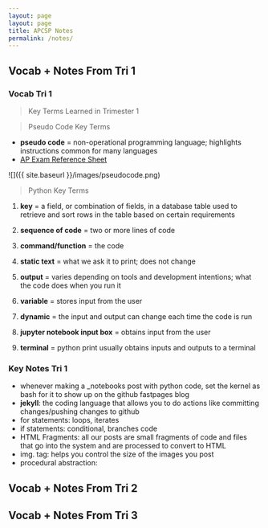 ```yaml
---
layout: page
layout: page
title: APCSP Notes
permalink: /notes/
---
```

## Vocab + Notes From Tri 1

### Vocab Tri 1
> Key Terms Learned in Trimester 1

> Pseudo Code Key Terms

- **pseudo code** = non-operational programming language; highlights instructions common for many languages
- [AP Exam Reference Sheet](https://apcentral.collegeboard.org/media/pdf/ap-computer-science-principles-exam-reference-sheet.pdf)


![]({{ site.baseurl }}/images/pseudocode.png)



> Python Key Terms

1. **key** = a field, or combination of fields, in a database table used to retrieve and sort rows in the table based on certain requirements 

2. **sequence of code** = two or more lines of code

3. **command/function** = the code

4.  **static text** = what we ask it to print; does not change

5. **output** = varies depending on tools and development intentions; what the code does when you run it

6. **variable** = stores input from the user

7. **dynamic** = the input and output can change each time the code is run

8. **jupyter notebook input box** = obtains input from the user

9. **terminal** = python print usually obtains inputs and outputs to a terminal


### Key Notes Tri 1
- whenever making a _notebooks post with python code, set the kernel as bash for it to show up on the github fastpages blog
- **jekyll**: the coding language that allows you to do actions like committing changes/pushing changes to github
- for statements:  loops, iterates 
- if statements: conditional, branches code
- HTML Fragments: all our posts are small fragments of code and files that go into the system and are processed to convert to HTML
- img. tag: helps you control the size of the images you post
- procedural abstraction: 

## Vocab + Notes From Tri 2

## Vocab + Notes From Tri 3